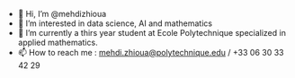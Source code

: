 - 👋 Hi, I’m @mehdizhioua
- 👀 I’m interested in data science, AI and mathematics
- 🌱 I’m currently a thirs year student at Ecole Polytechnique specialized in applied mathematics. 
- 📫 How to reach me : mehdi.zhioua@polytechnique.edu / +33 06 30 33 42 29

<!---
mehdizhioua/mehdizhioua is a ✨ special ✨ repository because its `README.md` (this file) appears on your GitHub profile.
You can click the Preview link to take a look at your changes.
--->
